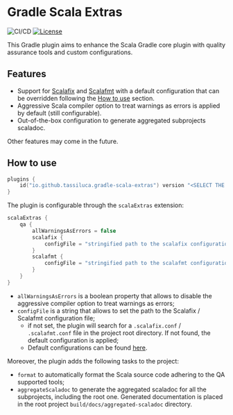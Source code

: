 # Gradle Scala Extras

![CI/CD](https://github.com/tassiluca/gradle-scala-extras/actions/workflows/ci-cd.yaml/badge.svg)
[![License](https://img.shields.io/badge/License-Apache%202.0-blue.svg)](https://opensource.org/licenses/Apache-2.0)

This Gradle plugin aims to enhance the Scala Gradle core plugin with quality assurance tools and custom configurations.

## Features

- Support for [Scalafix](https://scalacenter.github.io/scalafix/) and [Scalafmt](https://scalameta.org/scalafmt/) with a default configuration that can be overridden following the [How to use](#how-to-use) section.
- Aggressive Scala compiler option to treat warnings as errors is applied by default (still configurable).
- Out-of-the-box configuration to generate aggregated subprojects scaladoc.

Other features may come in the future.

## How to use

```kotlin
plugins {
    id("io.github.tassiluca.gradle-scala-extras") version "<SELECT THE VERSION>"
}
```

The plugin is configurable through the `scalaExtras` extension:

```kotlin
scalaExtras {
    qa { 
        allWarningsAsErrors = false
        scalafix {
            configFile = "stringified path to the scalafix configuration"
        }
        scalafmt {
            configFile = "stringified path to the scalafmt configuration"
        } 
    }
}
```

- `allWarningsAsErrors` is a boolean property that allows to disable the aggressive compiler option to treat warnings as errors;
- `configFile` is a string that allows to set the path to the Scalafix / Scalafmt configuration file;
  - if not set, the plugin will search for a `.scalafix.conf` / `.scalafmt.conf` file in the project root directory. If not found, the default configuration is applied;
  - Default configurations can be found [here](./src/main/resources/io/github/tassiluca/scalaextras/).

Moreover, the plugin adds the following tasks to the project:
- `format` to automatically format the Scala source code adhering to the QA supported tools;
- `aggregateScaladoc` to generate the aggregated scaladoc for all the subprojects, including the root one. Generated documentation is placed in the root project `build/docs/aggregated-scaladoc` directory.
